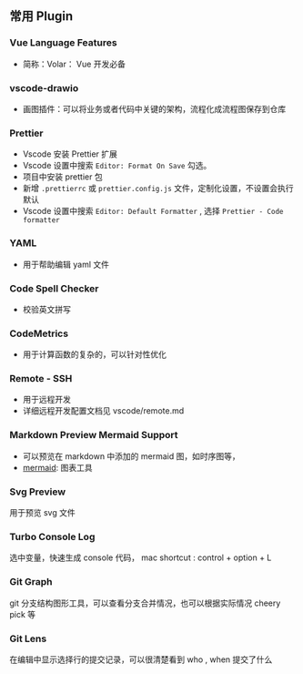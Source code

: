 ## 常用 Plugin

### Vue Language Features

- 简称：Volar： Vue 开发必备

### vscode-drawio

- 画图插件：可以将业务或者代码中关键的架构，流程化成流程图保存到仓库

### Prettier

- Vscode 安装 Prettier 扩展
- Vscode 设置中搜索 `Editor: Format On Save` 勾选。
- 项目中安装 prettier 包
- 新增 `.prettierrc` 或 `prettier.config.js` 文件，定制化设置，不设置会执行默认
- Vscode 设置中搜索 `Editor: Default Formatter` , 选择 `Prettier - Code formatter`

### YAML

- 用于帮助编辑 yaml 文件

### Code Spell Checker

- 校验英文拼写

### CodeMetrics

- 用于计算函数的复杂的，可以针对性优化

### Remote - SSH

- 用于远程开发
- 详细远程开发配置文档见 vscode/remote.md

### Markdown Preview Mermaid Support

- 可以预览在 markdown 中添加的 mermaid 图，如时序图等，
- [mermaid](https://mermaid.js.org/): 图表工具

### Svg Preview

用于预览 svg 文件

### Turbo Console Log

选中变量，快速生成 console 代码， mac shortcut : control + option + L

### Git Graph

git 分支结构图形工具，可以查看分支合并情况，也可以根据实际情况 cheery pick 等

### Git Lens

在编辑中显示选择行的提交记录，可以很清楚看到 who , when 提交了什么

